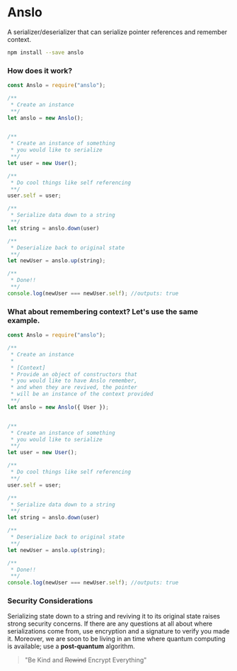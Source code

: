 # Anslo
A serializer/deserializer that can serialize pointer references and remember context.

```bash
npm install --save anslo
```

### How does it work?
```js
const Anslo = require("anslo");

/**
 * Create an instance
 **/
let anslo = new Anslo();


/**
 * Create an instance of something
 * you would like to serialize
 **/ 
let user = new User();

/**
 * Do cool things like self referencing
 **/
user.self = user;

/**
 * Serialize data down to a string
 **/
let string = anslo.down(user)

/**
 * Deserialize back to original state
 **/
let newUser = anslo.up(string);

/**
 * Done!!
 **/
console.log(newUser === newUser.self); //outputs: true

```

### What about remembering context? Let's use the same example.
```js
const Anslo = require("anslo");

/**
 * Create an instance
 * 
 * [Context]
 * Provide an object of constructors that
 * you would like to have Anslo remember, 
 * and when they are revived, the pointer
 * will be an instance of the context provided
 **/
let anslo = new Anslo({ User });


/**
 * Create an instance of something
 * you would like to serialize
 **/ 
let user = new User();

/**
 * Do cool things like self referencing
 **/
user.self = user;

/**
 * Serialize data down to a string
 **/
let string = anslo.down(user)

/**
 * Deserialize back to original state
 **/
let newUser = anslo.up(string);

/**
 * Done!!
 **/
console.log(newUser === newUser.self); //outputs: true

```
### Security Considerations
Serializing state down to a string and reviving it to its original state
raises strong security concerns. If there are any questions at all about 
where serializations come from, use encryption and a signature to verify 
you made it. Moreover, we are soon to be living in an time where quantum 
computing is available; use a <b>post-quantum</b> algorithm.

<blockquote>
    "Be Kind and <strike>Rewind</strike> Encrypt Everything"
</blockquote>
